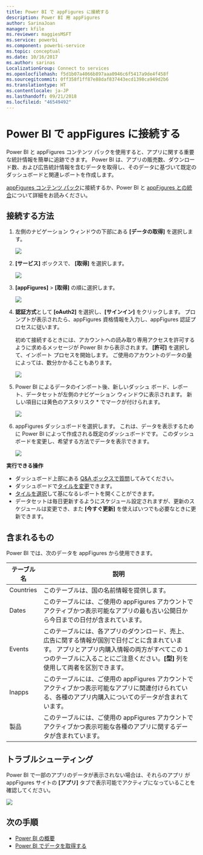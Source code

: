 ```yaml
---
title: Power BI で appFigures に接続する
description: Power BI 用 appFigures
author: SarinaJoan
manager: kfile
ms.reviewer: maggiesMSFT
ms.service: powerbi
ms.component: powerbi-service
ms.topic: conceptual
ms.date: 10/16/2017
ms.author: sarinas
LocalizationGroup: Connect to services
ms.openlocfilehash: f5d1b07a4066b897aaa0946c6f5417a9de4f458f
ms.sourcegitcommit: 0ff358f1ff87e88daf837443ecd1398ca949d2b6
ms.translationtype: HT
ms.contentlocale: ja-JP
ms.lasthandoff: 09/21/2018
ms.locfileid: "46549492"
---
```

# <a name="connect-to-appfigures-with-power-bi"></a>Power BI で appFigures に接続する
Power BI と appFigures コンテンツ パックを使用すると、アプリに関する重要な統計情報を簡単に追跡できます。 Power BI は、アプリの販売数、ダウンロード数、および広告統計情報を含むデータを取得し、そのデータに基づいて既定のダッシュボードと関連レポートを作成します。

[appFigures コンテンツ パック](https://app.powerbi.com/getdata/services/appfigures)に接続するか、Power BI と [appFigures との統合](https://powerbi.microsoft.com/integrations/appfigures)について詳細をお読みください。

## <a name="how-to-connect"></a>接続する方法
1. 左側のナビゲーション ウィンドウの下部にある **[データの取得]** を選択します。
   
   ![](media/service-connect-to-appfigures/pbi_getdata.png)
2. **[サービス]** ボックスで、 **[取得]** を選択します。
   
   ![](media/service-connect-to-appfigures/pbi_getservices.png)
3. **[appFigures]** \> **[取得]** の順に選択します。
   
   ![](media/service-connect-to-appfigures/appfigures.png)
4. **認証方式**として **[oAuth2]** を選択し、**[サインイン]** をクリックします。 プロンプトが表示されたら、appFigures 資格情報を入力し、appFigures 認証プロセスに従います。
   
   初めて接続するときには、アカウントへの読み取り専用アクセスを許可するように求めるメッセージが Power BI から表示されます。 **[許可]** を選択して、インポート プロセスを開始します。 ご使用のアカウントのデータの量によっては、数分かかることもあります。
   
   ![](media/service-connect-to-appfigures/appfiguresdoc_06.png)
5. Power BI によるデータのインポート後、新しいダッシュ ボード、レポート、データセットが左側のナビゲーション ウィンドウに表示されます。 新しい項目には黄色のアスタリスク \* でマークが付けられます。
   
    ![](media/service-connect-to-appfigures/pbi_appfigures3.png)
6. appFigures ダッシュボードを選択します。 これは、データを表示するために Power BI によって作成される既定のダッシュボードです。 このダッシュボードを変更し、希望する方法でデータを表示できます。
   
    ![](media/service-connect-to-appfigures/appfiguresdoc_01.png)

**実行できる操作**

* ダッシュボード上部にある [Q&A ボックスで質問](consumer/end-user-q-and-a.md)してみてください。
* ダッシュボードで[タイルを変更](service-dashboard-edit-tile.md)できます。
* [タイルを選択](consumer/end-user-tiles.md)して基になるレポートを開くことができます。
* データセットは毎日更新するようにスケジュール設定されますが、更新のスケジュールは変更でき、また **[今すぐ更新]** を使えばいつでも必要なときに更新できます。

## <a name="whats-included"></a>含まれるもの
Power BI では、次のデータを appFigures から使用できます。

| **テーブル名** | **説明** |
| --- | --- |
| Countries |このテーブルは、国の名前情報を提供します。 |
| Dates |このテーブルには、ご使用の appFigures アカウントでアクティブかつ表示可能なアプリの最も古い公開日から今日までの日付が含まれています。 |
| Events |このテーブルには、各アプリのダウンロード、売上、広告に関する情報が国別で日付ごとに含まれています。 アプリとアプリ内購入情報の両方がすべてこの 1 つのテーブルに入ることにご注意ください。<strong>[型]</strong> 列を使用して両者を区別できます。 |
| Inapps |このテーブルには、ご使用の appFigures アカウントでアクティブかつ表示可能なアプリに関連付けられている、各種のアプリ内購入についてのデータが含まれています。 |
| 製品 |このテーブルには、ご使用の appFigures アカウントでアクティブかつ表示可能な各種のアプリに関するデータが含まれています。 |

## <a name="troubleshooting"></a>トラブルシューティング
Power BI で一部のアプリのデータが表示されない場合は、それらのアプリ が appFigures サイトの **[アプリ]** タブで表示可能でアクティブになっていることを確認してください。

![](media/service-connect-to-appfigures/appfiguresdoc_11.png)

## <a name="next-steps"></a>次の手順
* [Power BI の概要](service-get-started.md)
* [Power BI でデータを取得する](service-get-data.md)

